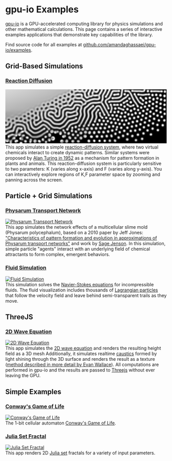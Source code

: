 # gpu-io Examples

[gpu-io](https://github.com/amandaghassaei/gpu-io) is a GPU-accelerated computing library for physics simulations and other mathematical calculations.  This page contains a series of interactive examples applications that demonstrate key capabilities of the library.

Find source code for all examples at [github.com/amandaghassaei/gpu-io/examples](https://github.com/amandaghassaei/gpu-io/tree/main/examples).

## Grid-Based Simulations

### [Reaction Diffusion](https://apps.amandaghassaei.com/gpu-io/examples/reaction-diffusion/)
[![Reaction Diffusion](./reaction-diffusion/main.png)](https://apps.amandaghassaei.com/gpu-io/examples/reaction-diffusion/)  
This app simulates a simple <a href="https://en.wikipedia.org/wiki/Reaction%E2%80%93diffusion_system">reaction-diffusion system</a>, where two virtual chemicals interact to create dynamic patterns.  Similar systems were proposed by <a href="https://www.dna.caltech.edu/courses/cs191/paperscs191/turing.pdf">Alan Turing in 1952</a> as a mechanism for pattern formation in plants and animals.  This reaction-diffusion system is particularly sensitive to two parameters: K (varies along x-axis) and F (varies along y-axis).  You can interactively explore regions of K,F parameter space by zooming and panning across the screen.

## Particle + Grid Simulations

### [Physarum Transport Network](https://apps.amandaghassaei.com/gpu-io/examples/physarum/)
[![Physarum Transport Network](./physarum/main.png)](https://apps.amandaghassaei.com/gpu-io/examples/physarum/)  
This app simulates the network effects of a multicellular slime mold (Physarum polycephalum), based on a 2010 paper by Jeff Jones: <a href="https://uwe-repository.worktribe.com/output/980579">"Characteristics of pattern formation and evolution in approximations of Physarum transport networks"</a> and work by <a href="https://cargocollective.com/sagejenson/physarum">Sage Jenson</a>.  In this simulation, simple particle "agents" interact with an underlying field of chemical attractants to form complex, emergent behaviors.

### [Fluid Simulation](https://apps.amandaghassaei.com/gpu-io/examples/fluid/)
[![Fluid Simulation](./fluid/main.png)](https://apps.amandaghassaei.com/gpu-io/examples/fluid/)  
This simulation solves the <a href="https://en.wikipedia.org/wiki/Navier%E2%80%93Stokes_equations">Navier-Stokes equations</a> for incompressible fluids. The fluid visualization includes thousands of <a href="https://en.wikipedia.org/wiki/Lagrangian_particle_tracking">Lagrangian particles</a> that follow the velocity field and leave behind semi-transparent trails as they move.

## ThreeJS

### [2D Wave Equation](https://apps.amandaghassaei.com/gpu-io/examples/wave2d/)
[![2D Wave Equation](./wave2d/main.png)](https://apps.amandaghassaei.com/gpu-io/examples/wave2d/)  
This app simulates the [2D wave equation](https://en.wikipedia.org/wiki/Wave_equation) and renders the resulting height field as a 3D mesh  Additionally, it simulates realtime [caustics](https://en.wikipedia.org/wiki/Caustic_(optics)) formed by light shining through the 3D surface and renders the result as a texture ([method described in more detail by Evan Wallace](https://medium.com/@evanwallace/rendering-realtime-caustics-in-webgl-2a99a29a0b2c)).  All computations are performed in gpu-io and the results are passed to [Threejs](https://threejs.org/) without ever leaving the GPU.

## Simple Examples

### [Conway's Game of Life](https://apps.amandaghassaei.com/gpu-io/examples/gol/)
[![Conway's Game of Life](./gol/main.png)](https://apps.amandaghassaei.com/gpu-io/examples/gol/)  
The 1-bit cellular automaton <a href="https://en.wikipedia.org/wiki/Conway%27s_Game_of_Life">Conway's Game of Life</a>.

### [Julia Set Fractal](https://apps.amandaghassaei.com/gpu-io/examples/fractal/)
[![Julia Set Fractal](./fractal/main.png)](https://apps.amandaghassaei.com/gpu-io/examples/fractal/)  
This app renders 2D <a href="https://en.wikipedia.org/wiki/Julia_set">Julia set</a> fractals for a variety of input parameters.